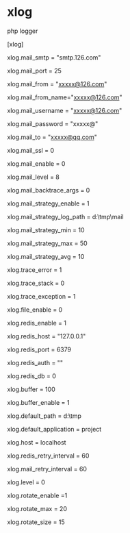 # xlog
php logger

[xlog]

xlog.mail_smtp = "smtp.126.com"

xlog.mail_port = 25

xlog.mail_from = "xxxxx@126.com"

xlog.mail_from_name="xxxxx@126.com"

xlog.mail_username = "xxxxx@126.com"

xlog.mail_password = "xxxxx@"

xlog.mail_to = "xxxxx@qq.com"

xlog.mail_ssl  = 0

xlog.mail_enable = 0

xlog.mail_level = 8

xlog.mail_backtrace_args = 0

xlog.mail_strategy_enable = 1

xlog.mail_strategy_log_path = d:\tmp\mail

xlog.mail_strategy_min = 10

xlog.mail_strategy_max = 50

xlog.mail_strategy_avg = 10

xlog.trace_error = 1

xlog.trace_stack = 0

xlog.trace_exception = 1

xlog.file_enable = 0

xlog.redis_enable = 1

xlog.redis_host = "127.0.0.1"

xlog.redis_port = 6379

xlog.redis_auth = ""

xlog.redis_db = 0

xlog.buffer = 100

xlog.buffer_enable = 1

xlog.default_path = d:\tmp

xlog.default_application = project

xlog.host = localhost

xlog.redis_retry_interval = 60

xlog.mail_retry_interval = 60

xlog.level = 0

xlog.rotate_enable =1

xlog.rotate_max = 20

xlog.rotate_size = 15


